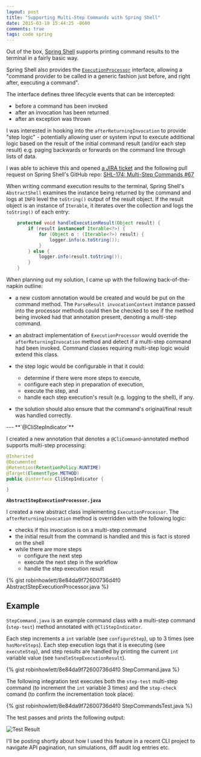 ```yaml
---
layout: post
title: "Supporting Multi-Step Commands with Spring Shell"
date: 2015-03-19 15:44:25 -0600
comments: true
tags: code spring
---
```


Out of the box, [Spring Shell](http://docs.spring.io/spring-shell/docs/current/reference/htmlsingle/) supports printing command results to the terminal in a fairly basic way.

Spring Shell also provides the [`ExecutionProcessor`](http://docs.spring.io/spring-shell/docs/current/api/org/springframework/shell/core/ExecutionProcessor.html) interface, allowing a "command provider to be called in a generic fashion just before, and right after, executing a command".

The interface defines three lifecycle events that can be intercepted:

* before a command has been invoked
* after an invocation has been returned
* after an exception was thrown

I was interested in hooking into the `afterReturningInvocation` to provide "step logic" - potentially allowing user or system input to execute additional logic based on the result of the initial command result (and/or each step result) e.g. paging backwards or forwards on the command line through lists of data.

I was able to achieve this and opened [a JIRA ticket](https://jira.spring.io/browse/SHL-174) and the following pull request on Spring Shell's GitHub repo: [SHL-174: Multi-Step Commands #67](https://github.com/spring-projects/spring-shell/pull/67)

<!-- more -->

When writing command execution results to the terminal, Spring Shell's `AbstractShell` examines the instance being returned by the command and logs at `INFO` level the `toString()` output of the result object. If the result object is an instance of `Iterable`, it iterates over the collection and logs the `toString()` of each entry:

``` java AbstractShell.java
	protected void handleExecutionResult(Object result) {
		if (result instanceof Iterable<?>) {
			for (Object o : (Iterable<?>) result) {
				logger.info(o.toString());
			}
		} else {
			logger.info(result.toString());
		}
	}
```

When planning out my solution, I came up with the following back-of-the-napkin outline:

* a new custom annotation would be created and would be put on the command method. The `ParseResult invocationContext` instance passed into the processor methods could then be checked to see if the method being invoked had that annotation present, denoting a multi-step command.

* an abstract implementation of `ExecutionProcessor` would override the `afterReturningInvocation` method and detect if a multi-step command had been invoked. Command classes requiring multi-step logic would extend this class.

* the step logic would be configurable in that it could:
	* determine if there were more steps to execute, 
	* configure each step in preparation of execution, 
	* execute the step, and 
	* handle each step execution's result (e.g. logging to the shell), if any.

* the solution should also ensure that the command's original/final result was handled correctly.

<p />
---
**`@CliStepIndicator`**

I created a new annotation that denotes a `@CliCommand`-annotated method supports multi-step processing:

``` java CliStepIndicator.java
@Inherited
@Documented
@Retention(RetentionPolicy.RUNTIME)
@Target(ElementType.METHOD)
public @interface CliStepIndicator {

}
```


**`AbstractStepExecutionProcessor.java`**

I created a new abstract class implementing `ExecutionProcessor`. The `afterReturningInvocation` method is overridden with the following logic:

* checks if this invocation is on a multi-step command
* the initial result from the command is handled and this is fact is stored on the shell
* while there are more steps
	* configure the next step
	* execute the next step in the workflow
	* handle the step execution result

{% gist robinhowlett/8e84da9f72600736d4f0 AbstractStepExecutionProcessor.java %}

## Example

`StepCommand.java` is an example command class with a multi-step command (`step-test`) method annotated with `@CliStepIndicator`. 

Each step increments a `int` variable (see `configureStep`), up to 3 times (see `hasMoreSteps`). Each step execution logs that it is executing (see `executeStep`), and step results are handled by printing the current `int` variable value (see `handleStepExecutionResult`). 

{% gist robinhowlett/8e84da9f72600736d4f0 StepCommand.java %}

The following integration test executes both the `step-test` multi-step command (to increment the `int` variable 3 times) and the `step-check` comand (to confirm the incrementation took place).

{% gist robinhowlett/8e84da9f72600736d4f0 StepCommandsTest.java %}

The test passes and prints the following output:

![Test Result](https://dl.dropboxusercontent.com/s/zy1rx79g8ugpad7/Screenshot%202015-03-19%2022.22.00.png)

I'll be posting shortly about how I used this feature in a recent CLI project to navigate API pagination, run simulations, diff audit log entries etc.